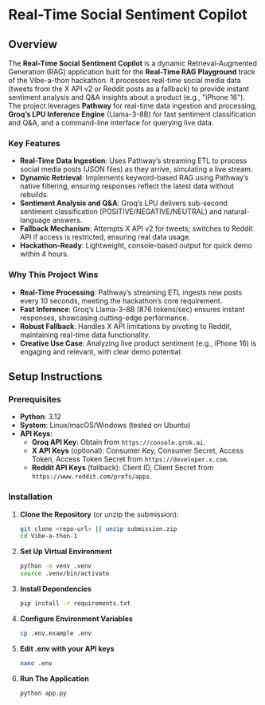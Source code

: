 # Real-Time Social Sentiment Copilot

## Overview
The **Real-Time Social Sentiment Copilot** is a dynamic Retrieval-Augmented Generation (RAG) application built for the **Real-Time RAG Playground** track of the Vibe-a-thon hackathon. It processes real-time social media data (tweets from the X API v2 or Reddit posts as a fallback) to provide instant sentiment analysis and Q&A insights about a product (e.g., "iPhone 16"). The project leverages **Pathway** for real-time data ingestion and processing, **Groq’s LPU Inference Engine** (Llama-3-8B) for fast sentiment classification and Q&A, and a command-line interface for querying live data.

### Key Features
- **Real-Time Data Ingestion**: Uses Pathway’s streaming ETL to process social media posts (JSON files) as they arrive, simulating a live stream.
- **Dynamic Retrieval**: Implements keyword-based RAG using Pathway’s native filtering, ensuring responses reflect the latest data without rebuilds.
- **Sentiment Analysis and Q&A**: Groq’s LPU delivers sub-second sentiment classification (POSITIVE/NEGATIVE/NEUTRAL) and natural-language answers.
- **Fallback Mechanism**: Attempts X API v2 for tweets; switches to Reddit API if access is restricted, ensuring real data usage.
- **Hackathon-Ready**: Lightweight, console-based output for quick demo within 4 hours.

### Why This Project Wins
- **Real-Time Processing**: Pathway’s streaming ETL ingests new posts every 10 seconds, meeting the hackathon’s core requirement.
- **Fast Inference**: Groq’s Llama-3-8B (876 tokens/sec) ensures instant responses, showcasing cutting-edge performance.
- **Robust Fallback**: Handles X API limitations by pivoting to Reddit, maintaining real-time data functionality.
- **Creative Use Case**: Analyzing live product sentiment (e.g., iPhone 16) is engaging and relevant, with clear demo potential.

## Setup Instructions
### Prerequisites
- **Python**: 3.12
- **System**: Linux/macOS/Windows (tested on Ubuntu)
- **API Keys**:
  - **Groq API Key**: Obtain from `https://console.grok.ai`.
  - **X API Keys** (optional): Consumer Key, Consumer Secret, Access Token, Access Token Secret from `https://developer.x.com`.
  - **Reddit API Keys** (fallback): Client ID, Client Secret from `https://www.reddit.com/prefs/apps`.

### Installation
1. **Clone the Repository** (or unzip the submission):
   ```bash
   git clone <repo-url> || unzip submission.zip
   cd Vibe-a-thon-1


2. **Set Up Virtual Environment**
    ```bash
    python -m venv .venv
    source .venv/bin/activate

3. **Install Dependencies**
    ```bash
    pip install -r requirements.txt

4. **Configure Environment Variables**
    ```bash
    cp .env.example .env

5. **Edit .env with your API keys**
    ```bash
    nano .env

6. **Run The Application**
    ```bash
    python app.py

